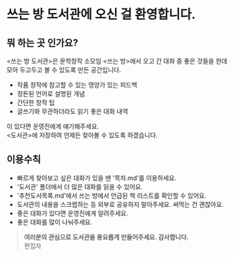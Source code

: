 # 쓰는 방 도서관에 오신 걸 환영합니다.
## 뭐 하는 곳 인가요?
<쓰는 방 도서관>은 문학창작 소모임 <쓰는 방>에서 오고 간 대화 중 좋은 것들을 한데 모아 두고두고 볼 수 있도록 만든 공간입니다.

- 작품 창작에 참고할 수 있는 영양가 있는 피드백
- 정돈된 언어로 설명된 개념
- 간단한 창작 팁
- 글쓰기와 무관하더라도 읽기 좋은 대화 내역


이 있다면 운영진에게 얘기해주세요.\
<도서관>에 저장하여 언제든 찾아볼 수 있도록 하겠습니다.

## 이용수칙
- 빠르게 찾아보고 싶은 대화가 있을 땐 '목차.md'를 이용하세요.
- '도서관' 폴더에서 더 많은 대화를 읽을 수 있어요.
- '추천도서목록.md'에서 쓰는 방에서 언급된 책 리스트를 확인할 수 있어요.
- 도서관의 내용을 스크랩하는 등 외부로 공유하지 말아주세요. 써먹는 건 괜찮아요.
- 좋은 대화가 있다면 운영진에게 알려주세요.
- 좋은 대화를 많이 나눠주세요.


> __여러분의 관심으로 도서관을 풍요롭게 만들어주세요. 감사합니다.__\
> 편집자

